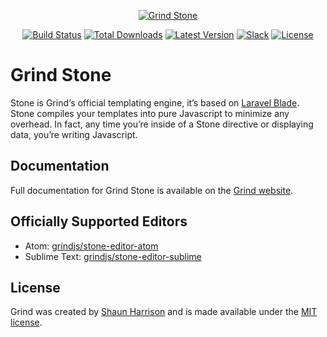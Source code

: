 <p align="center"><a href="https://grind.rocks"><img src="https://s3.amazonaws.com/assets.grind.rocks/docs/img/grind-stone.svg" alt="Grind Stone" /></a></p>

<p align="center">
<a href="https://travis-ci.org/grindjs/stone"><img src="https://img.shields.io/travis/grindjs/stone.svg" alt="Build Status"></a>
<a href="https://www.npmjs.com/package/grind-stone"><img src="https://img.shields.io/npm/dt/grind-stone.svg" alt="Total Downloads"></a>
<a href="https://www.npmjs.com/package/grind-stone"><img src="https://img.shields.io/npm/v/grind-stone.svg" alt="Latest Version"></a>
<a href="https:/grind.chat"><img src="https://grind.chat/badge.svg" alt="Slack"></a>
<a href="https://www.npmjs.com/package/grind-stone"><img src="https://img.shields.io/npm/l/grind-stone.svg" alt="License"></a>
</p>

# Grind Stone

Stone is Grind‘s official templating engine, it’s based on [Laravel Blade](https://laravel.com/docs/master/blade).  Stone compiles your templates into pure Javascript to minimize any overhead.  In fact, any time you’re inside of a Stone directive or displaying data, you’re writing Javascript.

## Documentation

Full documentation for Grind Stone is available on the [Grind website](https://grind.rocks/docs/guides/stone).

## Officially Supported Editors

* Atom: [grindjs/stone-editor-atom](https://github.com/grindjs/stone-editor-atom)
* Sublime Text: [grindjs/stone-editor-sublime](https://github.com/grindjs/stone-editor-sublime)

## License

Grind was created by [Shaun Harrison](https://github.com/shnhrrsn) and is made available under the [MIT license](LICENSE).
